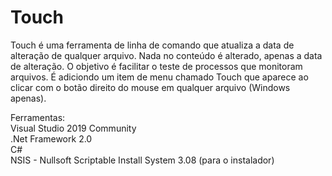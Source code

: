# Touch

Touch é uma ferramenta de linha de comando que atualiza a data de alteração de qualquer arquivo.
Nada no conteúdo é alterado, apenas a data de alteração.
O objetivo é facilitar o teste de processos que monitoram arquivos.
É adiciondo um item de menu chamado Touch que aparece ao clicar com o botão direito do mouse em qualquer arquivo (Windows apenas).

Ferramentas:<br>
Visual Studio 2019 Community<br>
.Net Framework 2.0<br>
C#<br>
NSIS - Nullsoft Scriptable Install System 3.08 (para o instalador)<br>
<br>